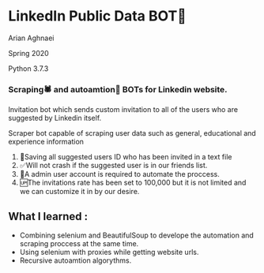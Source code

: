 <h1>LinkedIn Public Data BOT🤖</h1>
<p>Arian Aghnaei</p>
<p>Spring 2020</p>
<p>Python 3.7.3</p>

<h3>Scraping🕷 and autoamtion🔄 BOTs for Linkedin website.</h3>

<p>Invitation bot which sends custom invitation to all of the users who are suggested by Linkedin itself.</p>
<p>Scraper bot capable of scraping user data such as general, educational and experience information</p>
<ol>
		<li>💾Saving all suggested users ID who has been invited in a text file</li>
		<li>✅Will not crash if the suggested user is in our friends list.</li>
		<li>👤A admin user account is required to automate the proccess.</li>
    <li>🆙The invitations rate has been set to 100,000 but it is not limited and we can customize it in by our desire.</li>
</ol>

<h2>What I learned :</h2>
<ul>
  <li>Combining selenium and BeautifulSoup to develope the automation and scraping proccess at the same time.</li>
  <li>Using selenium with proxies while getting website urls.</li>
  <li>Recursive autoamtion algorythms.</li>
</ul>
<br>
